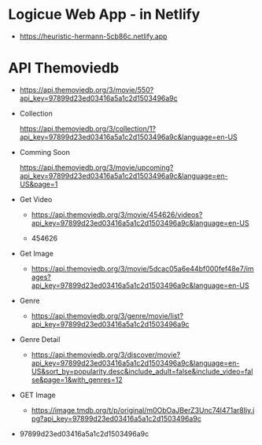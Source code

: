 # Logicue Web App - in Netlify

 - https://heuristic-hermann-5cb86c.netlify.app



# API Themoviedb

- https://api.themoviedb.org/3/movie/550?api_key=97899d23ed03416a5a1c2d1503496a9c

- Collection

    https://api.themoviedb.org/3/collection/1?api_key=97899d23ed03416a5a1c2d1503496a9c&language=en-US

- Comming Soon

    https://api.themoviedb.org/3/movie/upcoming?api_key=97899d23ed03416a5a1c2d1503496a9c&language=en-US&page=1

- Get Video

    - https://api.themoviedb.org/3/movie/454626/videos?api_key=97899d23ed03416a5a1c2d1503496a9c&language=en-US

    - 454626

- Get Image

    - https://api.themoviedb.org/3/movie/5dcac05a6e44bf000fef48e7/images?api_key=97899d23ed03416a5a1c2d1503496a9c&language=en-US

- Genre

    - https://api.themoviedb.org/3/genre/movie/list?api_key=97899d23ed03416a5a1c2d1503496a9c

- Genre Detail

    - https://api.themoviedb.org/3/discover/movie?api_key=97899d23ed03416a5a1c2d1503496a9c&language=en-US&sort_by=popularity.desc&include_adult=false&include_video=false&page=1&with_genres=12

- GET Image 

    -  https://image.tmdb.org/t/p/original/m0ObOaJBerZ3Unc74l471ar8Iiy.jpg?api_key=97899d23ed03416a5a1c2d1503496a9c


- 97899d23ed03416a5a1c2d1503496a9c
        

